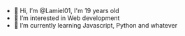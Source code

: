 - 👋 Hi, I’m @Lamiel01, I'm 19 years old
- 👀 I’m interested in Web development
- 🌱 I’m currently learning Javascript, Python and whatever

